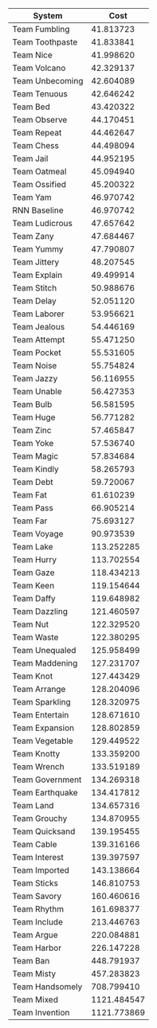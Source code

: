 | System           | Cost        |
|------------------|-------------|
| Team Fumbling    | 41.813723   |
| Team Toothpaste  | 41.833841   |
| Team Nice        | 41.998620   |
| Team Volcano     | 42.329137   |
| Team Unbecoming  | 42.604089   |
| Team Tenuous     | 42.646242   |
| Team Bed         | 43.420322   |
| Team Observe     | 44.170451   |
| Team Repeat      | 44.462647   |
| Team Chess       | 44.498094   |
| Team Jail        | 44.952195   |
| Team Oatmeal     | 45.094940   |
| Team Ossified    | 45.200322   |
| Team Yam         | 46.970742   |
| RNN Baseline     | 46.970742   |
| Team Ludicrous   | 47.657642   |
| Team Zany        | 47.684467   |
| Team Yummy       | 47.790807   |
| Team Jittery     | 48.207545   |
| Team Explain     | 49.499914   |
| Team Stitch      | 50.988676   |
| Team Delay       | 52.051120   |
| Team Laborer     | 53.956621   |
| Team Jealous     | 54.446169   |
| Team Attempt     | 55.471250   |
| Team Pocket      | 55.531605   |
| Team Noise       | 55.754824   |
| Team Jazzy       | 56.116955   |
| Team Unable      | 56.427353   |
| Team Bulb        | 56.581595   |
| Team Huge        | 56.771282   |
| Team Zinc        | 57.465847   |
| Team Yoke        | 57.536740   |
| Team Magic       | 57.834684   |
| Team Kindly      | 58.265793   |
| Team Debt        | 59.720067   |
| Team Fat         | 61.610239   |
| Team Pass        | 66.905214   |
| Team Far         | 75.693127   |
| Team Voyage      | 90.973539   |
| Team Lake        | 113.252285  |
| Team Hurry       | 113.702554  |
| Team Gaze        | 118.434213  |
| Team Keen        | 119.154644  |
| Team Daffy       | 119.648982  |
| Team Dazzling    | 121.460597  |
| Team Nut         | 122.329520  |
| Team Waste       | 122.380295  |
| Team Unequaled   | 125.958499  |
| Team Maddening   | 127.231707  |
| Team Knot        | 127.443429  |
| Team Arrange     | 128.204096  |
| Team Sparkling   | 128.320975  |
| Team Entertain   | 128.671610  |
| Team Expansion   | 128.802859  |
| Team Vegetable   | 129.449522  |
| Team Knotty      | 133.359200  |
| Team Wrench      | 133.519189  |
| Team Government  | 134.269318  |
| Team Earthquake  | 134.417812  |
| Team Land        | 134.657316  |
| Team Grouchy     | 134.870955  |
| Team Quicksand   | 139.195455  |
| Team Cable       | 139.316166  |
| Team Interest    | 139.397597  |
| Team Imported    | 143.138664  |
| Team Sticks      | 146.810753  |
| Team Savory      | 160.460616  |
| Team Rhythm      | 161.698377  |
| Team Include     | 213.446763  |
| Team Argue       | 220.084881  |
| Team Harbor      | 226.147228  |
| Team Ban         | 448.791937  |
| Team Misty       | 457.283823  |
| Team Handsomely  | 708.799410  |
| Team Mixed       | 1121.484547 |
| Team Invention   | 1121.773869 |